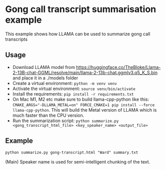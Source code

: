 # Gong call transcript summarisation example

This example shows how LLAMA can be used to summarize gong call transcripts

## Usage

- Download LLAMA model from https://huggingface.co/TheBloke/Llama-2-13B-chat-GGML/resolve/main/llama-2-13b-chat.ggmlv3.q5_K_S.bin and place it in a ./models folder
- Create a virtual environment: `python -m venv venv`
- Activate the virtual environment: `source venv/bin/activate`
- Install the requirements: `pip install -r requirements.txt`
- On Mac M1, M2 etc make sure to build llama-cpp-python like this: `CMAKE_ARGS="-DLLAMA_METAL=on" FORCE_CMAKE=1 pip install --force llama-cpp-python`. This will build the Metal version of LLAMA which is much faster than the CPU version.
- Run the summarization script: `python summarize.py <gong_transcript_html_file> <key_speaker_name> <output_file>`

## Example

```
python summarize.py gong-transcript.html "Ward" summary.txt
```

(Main) Speaker name is used for semi-intelligent chunking of the text. 